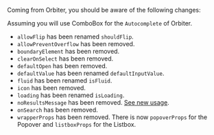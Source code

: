 Coming from Orbiter, you should be aware of the following changes:

Assuming you will use ComboBox for the `Autocomplete` of Orbiter.

- `allowFlip` has been renamed `shouldFlip`.
- `allowPreventOverflow` has been removed.
- `boundaryElement` has been removed.
- `clearOnSelect` has been removed.
- `defaultOpen` has been removed.
- `defaultValue` has been renamed `defaultInputValue`.
- `fluid` has been renamed `isFluid`.
- `icon` has been removed.
- `loading` has been renamed `isLoading`.
- `noResultsMessage` has been removed. [See new usage](/components/ComboBox#usage-allow-empty-collection).
- `onSearch` has been removed.
- `wrapperProps` has been removed. There is now `popoverProps` for the Popover and `listboxProps` for the Listbox.
